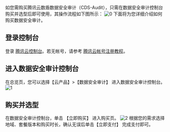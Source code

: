 如您需购买腾讯云数盾数据安全审计（CDS-Audit），只需在数据安全审计控制台购买并选型后即可使用，其操作流程如下图所示：
![0](https://main.qcloudimg.com/raw/fe77e10ad0b41a44127024732279dca9.png)
下面将为您详细介绍如何购买数据安全审计。
## 登录控制台
登录 [腾讯云控制台](https://console.cloud.tencent.com/)。若无帐号，请参考 [腾讯云帐号注册教程](https://cloud.tencent.com/document/product/378/9603)。
## 进入数据安全审计控制台
在总览页，您可以选择【云产品】>【数据安全审计】 进入数据安全审计控制台。
![1]()
## 购买并选型
在数据安全审计控制台，单击 【立即购买】 进入购买页。
![2]()
根据您的需求选择地域、套餐版本和购买时长，确认无误后单击【立即支付】 完成支付即可。
![]()

